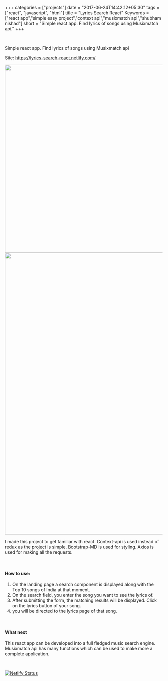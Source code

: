 +++
categories = ["projects"]
date = "2017-06-24T14:42:12+05:30"
tags = ["react", "javascript", "html"]
title = "Lyrics Search React"
Keywords = ["react app","simple easy project","context api","musixmatch api","shubham nishad"]
short = "Simple react app. Find lyrics of songs using Musixmatch api."
+++

<br>

Simple react app. Find lyrics of songs using Musixmatch api

Site: https://lyrics-search-react.netlify.com/

<img src="main-g.png" width="600">
<img src="lyrics.png" width="900" >
 
I made this project to get familiar with react. Context-api is used instead of redux as the project is simple. Bootstrap-MD is used for styling. Axios is used for making all the requests.

<br>

#### How to use:
1. On the landing page a search component is displayed along with the Top 10 songs of India at that moment.
2. On the search field, you enter the song you want to see the lyrics of.
3. After submitting the form, the matching results will be displayed. Click on the lyrics button of your song.
4. you will be directed to the lyrics page of that song.

<br>

#### What next
This react app can be developed into a full fledged music search engine. Musixmatch api has many functions which can be used to make more a complete application.

<br>


 [![Netlify Status](https://api.netlify.com/api/v1/badges/05dcc1d1-ac0a-4679-b6cd-031fd2f56430/deploy-status)](https://app.netlify.com/sites/lyrics-search-react/deploys)

 
